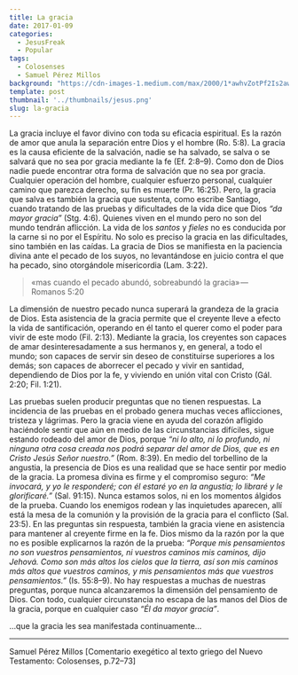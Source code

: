 ```yaml
---
title: La gracia
date: 2017-01-09
categories:
  - JesusFreak
  - Popular
tags:
  - Colosenses
  - Samuel Pérez Millos
background: "https://cdn-images-1.medium.com/max/2000/1*awhvZotPf2Is2awdKrlq8Q.png"
template: post
thumbnail: '../thumbnails/jesus.png'
slug: la-gracia
---
```


La gracia incluye el favor divino con toda su eficacia espiritual. Es la razón de amor que anula la separación entre Dios y el hombre (Ro. 5:8). La gracia es la causa eficiente de la salvación, nadie se ha salvado, se salva o se salvará que no sea por gracia mediante la fe (Ef. 2:8–9). Como don de Dios nadie puede encontrar otra forma de salvación que no sea por gracia. Cualquier operación del hombre, cualquier esfuerzo personal, cualquier camino que parezca derecho, su fin es muerte (Pr. 16:25). Pero, la gracia que salva es también la gracia que sustenta, como escribe Santiago, cuando tratando de las pruebas y dificultades de la vida dice que Dios *“da mayor gracia”* (Stg. 4:6). Quienes viven en el mundo pero no son del mundo tendrán aflicción. La vida de los *santos* y *fieles* no es conducida por la carne si no por el Espíritu. No solo es preciso la gracia en las dificultades, sino también en las caídas. La gracia de Dios se manifiesta en la paciencia divina ante el pecado de los suyos, no levantándose en juicio contra el que ha pecado, sino otorgándole misericordia (Lam. 3:22).

> «mas cuando el pecado abundó, sobreabundó la gracia» — Romanos 5:20

La dimensión de nuestro pecado nunca superará la grandeza de la gracia de Dios. Esta asistencia de la gracia permite que el creyente lleve a efecto la vida de santificación, operando en él tanto el querer como el poder para vivir de este modo (Fil. 2:13). Mediante la gracia, los creyentes son capaces de amar desinteresadamente a sus hermanos y, en general, a todo el mundo; son capaces de servir sin deseo de constituirse superiores a los demás; son capaces de aborrecer el pecado y vivir en santidad, dependiendo de Dios por la fe, y viviendo en unión vital con Cristo (Gál. 2:20; Fil. 1:21).

Las pruebas suelen producir preguntas que no tienen respuestas. La incidencia de las pruebas en el probado genera muchas veces aflicciones, tristeza y lágrimas. Pero la gracia viene en ayuda del corazón afligido haciéndole sentir que aún en medio de las circunstancias difíciles, sigue estando rodeado del amor de Dios, porque *“ni lo alto, ni lo profundo, ni ninguna otra cosa creada nos podrá separar del amor de Dios, que es en Cristo Jesús Señor nuestro.”* (Rom. 8:39). En medio del torbellino de la angustia, la presencia de Dios es una realidad que se hace sentir por medio de la gracia. La promesa divina es firme y el compromiso seguro: *“Me invocará, y yo le responderé; con él estaré yo en la angustia; lo libraré y le glorificaré.”* (Sal. 91:15). Nunca estamos solos, ni en los momentos álgidos de la prueba. Cuando los enemigos rodean y las inquietudes aparecen, allí está la mesa de la comunión y la provisión de la gracia para el conflicto (Sal. 23:5). En las preguntas sin respuesta, también la gracia viene en asistencia para mantener al creyente firme en la fe. Dios mismo da la razón por la que no es posible explicarnos la razón de la prueba: *“Porque mis pensamientos no son vuestros pensamientos, ni vuestros caminos mis caminos, dijo Jehová. Como son más altos los cielos que la tierra, así son mis caminos más altos que vuestros caminos, y mis pensamientos más que vuestros pensamientos.”* (Is. 55:8–9). No hay respuestas a muchas de nuestras preguntas, porque nunca alcanzaremos la dimensión del pensamiento de Dios. Con todo, cualquier circunstancia no escapa de las manos del Dios de la gracia, porque en cualquier caso *“Él da mayor gracia”*.

…que la gracia les sea manifestada continuamente…

* * *

Samuel Pérez Millos [Comentario exegético al texto griego del Nuevo Testamento: Colosenses, p.72–73]
